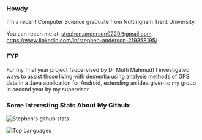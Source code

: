 ### Howdy
I'm a recent Computer Science graduate from Nottingham Trent University.

You can reach me at:
stephen.anderson0220@gmail.com
https://www.linkedin.com/in/stephen-anderson-219358195/

### FYP
For my final year project (supervised by Dr Mufti Mahmud) I investigated ways to assist those living with dementia using analysis methods of GPS data in a Java application for Android, extending an idea given to my group in second year by my supervisor


### Some Interesting Stats About My Github:
![Stephen's github stats](https://github-readme-stats.vercel.app/api?username=Stephen-Anderson-2000&show_icons=true&theme=radical&count_private=true)

![Top Languages](https://github-readme-stats.vercel.app/api/top-langs/?username=Stephen-Anderson-2000&layout=compact&theme=radical&count_private=true)
